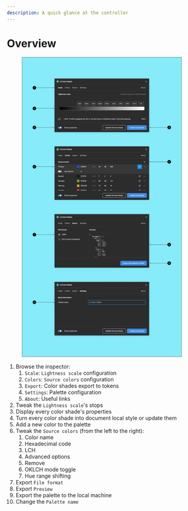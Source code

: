 ```yaml
---
description: A quick glance at the controller
---
```


# Overview

<figure><img src="../.gitbook/assets/edit_palette-overview.png" alt=""><figcaption></figcaption></figure>

1. Browse the inspector:
   1. `Scale`: `Lightness scale` configuration
   2. `Colors`: `Source colors` configuration
   3. `Export`: Color shades export to tokens
   4. `Settings`: Palette configuration
   5. `About`: Useful links
2. Tweak the `Lightness scale`'s stops
3. Display every color shade's properties
4. Turn every color shade into document local style or update them
5. Add a new color to the palette
6. Tweak the `Source colors` (from the left to the right):
   1. Color name
   2. Hexadecimal code
   3. LCH
   4. Advanced options
   5. Remove
   6. OKLCH mode toggle
   7. Hue range shifting
7. Export `File format`
8. Export `Preview`
9. Export the palette to the local machine
10. Change the `Palette name`
